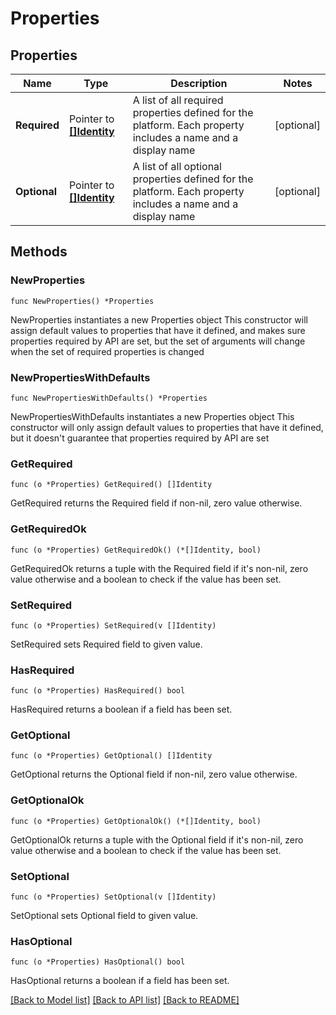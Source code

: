 # Properties

## Properties

Name | Type | Description | Notes
------------ | ------------- | ------------- | -------------
**Required** | Pointer to [**[]Identity**](Identity.md) | A list of all required properties defined for the platform. Each property includes a name and a display name | [optional] 
**Optional** | Pointer to [**[]Identity**](Identity.md) | A list of all optional properties defined for the platform. Each property includes a name and a display name | [optional] 

## Methods

### NewProperties

`func NewProperties() *Properties`

NewProperties instantiates a new Properties object
This constructor will assign default values to properties that have it defined,
and makes sure properties required by API are set, but the set of arguments
will change when the set of required properties is changed

### NewPropertiesWithDefaults

`func NewPropertiesWithDefaults() *Properties`

NewPropertiesWithDefaults instantiates a new Properties object
This constructor will only assign default values to properties that have it defined,
but it doesn't guarantee that properties required by API are set

### GetRequired

`func (o *Properties) GetRequired() []Identity`

GetRequired returns the Required field if non-nil, zero value otherwise.

### GetRequiredOk

`func (o *Properties) GetRequiredOk() (*[]Identity, bool)`

GetRequiredOk returns a tuple with the Required field if it's non-nil, zero value otherwise
and a boolean to check if the value has been set.

### SetRequired

`func (o *Properties) SetRequired(v []Identity)`

SetRequired sets Required field to given value.

### HasRequired

`func (o *Properties) HasRequired() bool`

HasRequired returns a boolean if a field has been set.

### GetOptional

`func (o *Properties) GetOptional() []Identity`

GetOptional returns the Optional field if non-nil, zero value otherwise.

### GetOptionalOk

`func (o *Properties) GetOptionalOk() (*[]Identity, bool)`

GetOptionalOk returns a tuple with the Optional field if it's non-nil, zero value otherwise
and a boolean to check if the value has been set.

### SetOptional

`func (o *Properties) SetOptional(v []Identity)`

SetOptional sets Optional field to given value.

### HasOptional

`func (o *Properties) HasOptional() bool`

HasOptional returns a boolean if a field has been set.


[[Back to Model list]](../README.md#documentation-for-models) [[Back to API list]](../README.md#documentation-for-api-endpoints) [[Back to README]](../README.md)


